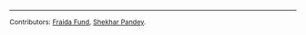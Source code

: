 

<hr>

<small>Contributors: <a href="https://github.com/ffund">Fraida Fund</a>, <a href="https://github.com/indianspeedster">Shekhar Pandey</a>.</small>

